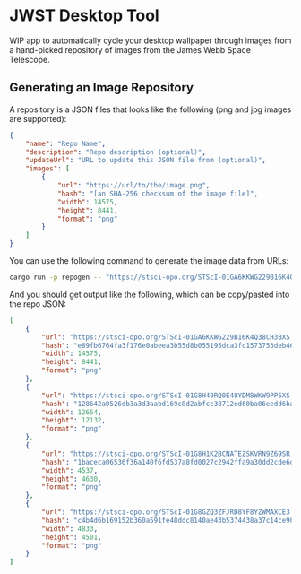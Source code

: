 # JWST Desktop Tool

WIP app to automatically cycle your desktop wallpaper through images from a hand-picked repository
of images from the James Webb Space Telescope.

## Generating an Image Repository

A repository is a JSON files that looks like the following (png and jpg images are supported):

```json
{
    "name": "Repo Name",
    "description": "Repo description (optional)",
    "updateUrl": "URL to update this JSON file from (optional)",
    "images": [
        {
            "url": "https://url/to/the/image.png",
            "hash": "[an SHA-256 checksum of the image file]",
            "width": 14575,
            "height": 8441,
            "format": "png"
        }
    ]
}
```

You can use the following command to generate the image data from URLs:

```bash
cargo run -p repogen -- "https://stsci-opo.org/STScI-01GA6KKWG229B16K4Q38CH3BXS.png"  "https://stsci-opo.org/STScI-01G8H49RQ0E48YDM8WKW9PP5XS.png"  "https://stsci-opo.org/STScI-01G8H1K2BCNATEZSKVRN9Z69SR.png" "https://stsci-opo.org/STScI-01G8GZQ3ZFJRD8YF8YZWMAXCE3.png"
```

And you should get output like the following, which can be copy/pasted into the repo JSON:

```json
[
    {
        "url": "https://stsci-opo.org/STScI-01GA6KKWG229B16K4Q38CH3BXS.png",
        "hash": "e89fb6764fa3f176e0abeea3b55d8b055195dca3fc1573753deb4612cb7834a9",
        "width": 14575,
        "height": 8441,
        "format": "png"
    },
    {
        "url": "https://stsci-opo.org/STScI-01G8H49RQ0E48YDM8WKW9PP5XS.png",
        "hash": "128642a0526db3a3d3aabd169c8d2abfcc38712ed60ba06eedd6ba16da751d90",
        "width": 12654,
        "height": 12132,
        "format": "png"
    },
    {
        "url": "https://stsci-opo.org/STScI-01G8H1K2BCNATEZSKVRN9Z69SR.png",
        "hash": "1baceca06536f36a140f6fd537a8fd0027c2942ffa9a30dd2cde6d50b90c07e4",
        "width": 4537,
        "height": 4630,
        "format": "png"
    },
    {
        "url": "https://stsci-opo.org/STScI-01G8GZQ3ZFJRD8YF8YZWMAXCE3.png",
        "hash": "c4b4d6b169152b360a591fe48ddc8140ae43b5374438a37c14ce900ca0f605f5",
        "width": 4833,
        "height": 4501,
        "format": "png"
    }
]
```
